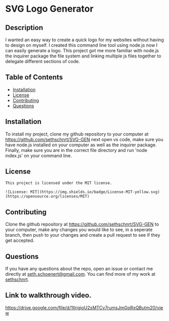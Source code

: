 # SVG Logo Generator

  ## Description

 I wanted an easy way to create a quick logo for my websites without having to design on myself. I created this command line tool using node.js now I can easily generate a logo. This project got me more familiar with node.js the inquirer package the file system and linking multiple js files together to delegate different sections of code.

## Table of Contents 

- [Installation](#installation)
- [License](#license)
- [Contributing](#contributing)
- [Questions](#questions)

## Installation

To install my project, clone my github repository to your computer at https://github.com/sethschnrt/SVG-GEN next open vs code, make sure you have node.js installed on your computer as well as the inquirer package. Finally, make sure you are in the correct file directory and run 'node index.js' on your command line.

## License
  
    This project is licensed under the MIT license. 
      
    ![License: MIT](https://img.shields.io/badge/License-MIT-yellow.svg) (https://opensource.org/licenses/MIT)

## Contributing

Clone the github repository at https://github.com/sethschnrt/SVG-GEN to your computer, make any changes you would like to see, in a seperate branch, then push to your changes and create a pull request to see if they get accepted.


## Questions

If you have any questions about the repo, open an issue or contact me directly at seth.schoenert@gmail.com. You can find more of my work at [sethschnrt](https://github.com/sethschnrt/).

## Link to walkthrough video.

 https://drive.google.com/file/d/1llrigioU2sMTCv7rumsJmGpRxQButm20/view
